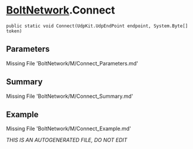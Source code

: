 # [BoltNetwork](Types/BoltNetwork.md).Connect
`public static void Connect(UdpKit.UdpEndPoint endpoint, System.Byte[] token)`
## Parameters
Missing File 'BoltNetwork/M/Connect_Parameters.md'
## Summary
Missing File 'BoltNetwork/M/Connect_Summary.md'
## Example
Missing File 'BoltNetwork/M/Connect_Example.md'

*THIS IS AN AUTOGENERATED FILE, DO NOT EDIT*
